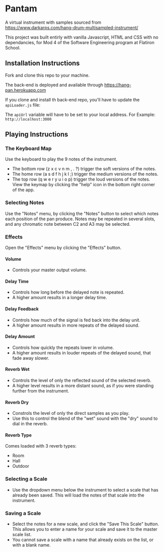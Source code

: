# Pantam

A virtual instrument with samples sourced from https://www.darkarps.com/hang-drum-multisampled-instrument/

This project was built entirly with vanilla Javascript, HTML and CSS with no dependancies, for Mod 4 of the Software Engineering program at Flatiron School.

## Installation Instructions

Fork and clone this repo to your machine.

The back-end is deployed and available through https://hang-pan.herokuapp.com

If you clone and install th back-end repo, you'll have to update the ```apiLoader.js``` file:

The ```apiUrl``` variable will have to be set to your local address.  For Example:
```http://localhost:3000```


## Playing Instructions

### The Keyboard Map
Use the keyboard to play the 9 notes of the instrument.  
- The bottom row (z x c v n m , . ?) trigger the soft versions of the notes.
- The home row (a s d f h j k l ;) trigger the medium versions of the notes.
- The top row (q w e r y u i o p) trigger the loud versions of the notes.
View the keymap by clicking the "help" icon in the bottom right corner of the app.

### Selecting Notes
Use the "Notes" menu, by clicking the "Notes" button to select which notes each position of the pan produce.
Notes may be repeated in several slots, and any chromatic note between C2 and A3 may be selected.

### Effects
Open the "Effects" menu by clicking the "Effects" button.

#### Volume
- Controls your master output volume.

#### Delay Time
- Controls how long before the delayed note is repeated.
- A higher amount results in a longer delay time.

#### Delay Feedback
- Controls how much of the signal is fed back into the delay unit.
- A higher amount results in more repeats of the delayed sound.

#### Delay Amount 
- Controls how quickly the repeats lower in volume.
- A higher amount results in louder repeats of the delayed sound, that fade away slower.

#### Reverb Wet
- Controls the level of only the reflected sound of the selected reverb.
- A higher level results in a more distant sound, as if you were standing further from the instrument.

#### Reverb Dry
- Constrols the level of only the direct samples as you play.  
- Use this to control the blend of the "wet" sound with the "dry" sound to dial in the reverb.

#### Reverb Type
Comes loaded with 3 reverb types:
- Room
- Hall
- Outdoor

### Selecting a Scale
- Use the dropdown menu below the instrument to select a scale that has already been saved.  This will load the notes of that scale into the instrument.

### Saving a Scale
- Select the notes for a new scale, and click the "Save This Scale" button.  This allows you to enter a name for your scale and save it to the master scale list.
- You cannot save a scale with a name that already exists on the list, or with a blank name.
